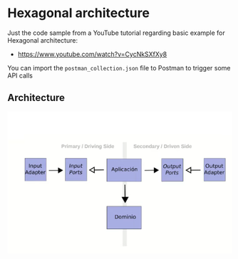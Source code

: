 # Hexagonal architecture
Just the code sample from a YouTube tutorial regarding basic example for Hexagonal architecture:

- https://www.youtube.com/watch?v=CycNkSXfXy8

You can import the ```postman_collection.json``` file to Postman to trigger some API calls

## Architecture
![Architecture](https://github.com/canessaalvamiguel/Spring-hexagonal-s1/blob/main/architecture.png?raw=true)
